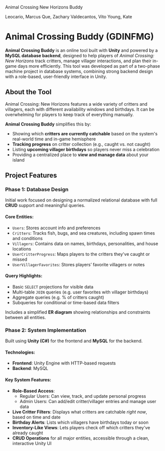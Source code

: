Animal Crossing New Horizons Buddy

Leocario, Marcus
Que, Zachary
Valdecantos, Vito
Young, Kate

# Animal Crossing Buddy (GDINFMG)

**Animal Crossing Buddy** is an online tool built with **Unity** and powered by a **MySQL database backend**, designed to help players of *Animal Crossing: New Horizons* track critters, manage villager interactions, and plan their in-game days more efficiently.
This tool was developed as part of a two-phase machine project in database systems, combining strong backend design with a role-based, user-friendly interface in Unity.

## About the Tool

Animal Crossing: New Horizons features a wide variety of critters and villagers, each with different availability windows and birthdays. It can be overwhelming for players to keep track of everything manually.

**Animal Crossing Buddy** simplifies this by:
- Showing which **critters are currently catchable** based on the system's real-world time and in-game hemisphere
- **Tracking progress** on critter collection (e.g., caught vs. not caught)
- Listing **upcoming villager birthdays** so players never miss a celebration
- Providing a centralized place to **view and manage data** about your island

## Project Features

### Phase 1: Database Design
Initial work focused on designing a normalized relational database with full **CRUD** support and meaningful queries.

#### Core Entities:
- `Users`: Stores account info and preferences
- `Critters`: Tracks fish, bugs, and sea creatures, including spawn times and conditions
- `Villagers`: Contains data on names, birthdays, personalities, and house locations
- `UserCritterProgress`: Maps players to the critters they've caught or missed
- `UserVillagerFavorites`: Stores players’ favorite villagers or notes

#### Query Highlights:
- Basic `SELECT` projections for visible data
- Multi-table `JOIN` queries (e.g. user favorites with villager birthdays)
- Aggregate queries (e.g. % of critters caught)
- Subqueries for conditional or time-based data filters

Includes a simplified **ER diagram** showing relationships and constraints between all entities.

### Phase 2: System Implementation
Built using **Unity (C#)** for the frontend and **MySQL** for the backend.

#### Technologies:
- **Frontend**: Unity Engine with HTTP-based requests
- **Backend**: MySQL

#### Key System Features:
- **Role-Based Access**:
  - Regular Users: Can view, track, and update personal progress
  - Admin Users: Can add/edit critter/villager entries and manage user data
- **Live Critter Filters**: Displays what critters are catchable *right now*, based on time and date
- **Birthday Alerts**: Lists which villagers have birthdays today or soon
- **Inventory-Like Views**: Lets players check off which critters they've already caught
- **CRUD Operations** for all major entities, accessible through a clean, interactive Unity UI
